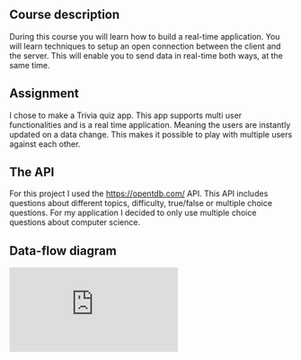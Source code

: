 ## Course description

During this course you will learn how to build a real-time application. You will learn techniques to setup an open connection between the client and the server. This will enable you to send data in real-time both ways, at the same time.


## Assignment

I chose to make a Trivia quiz app. This app supports multi user functionalities and is a real time application. Meaning the users are instantly updated on a data change. This makes it possible to play with multiple users against each other. 

## The API

For this project I used the https://opentdb.com/ API. This API includes questions about different topics, difficulty, true/false or multiple choice questions. For my application I decided to only use multiple choice questions about computer science. 

## Data-flow diagram

![data-diagram.pdf](https://github.com/Joepkl/Portfolio/files/11455490/data-diagram.pdf)





<!-- Here are some hints for your projects Readme.md! -->

<!-- Start out with a title and a description -->

<!-- Add a nice image here at the end of the week, showing off your shiny frontend 📸 -->

<!-- Add a link to your live demo in Github Pages 🌐-->

<!-- replace the code in the /docs folder with your own, so you can showcase your work with GitHub Pages 🌍 -->

<!-- Maybe a table of contents here? 📚 -->

<!-- ☝️ replace this description with a description of your own work -->

<!-- How about a section that describes how to install this project? 🤓 -->

<!-- ...but how does one use this project? What are its features 🤔 -->

<!-- What external data source is featured in your project and what are its properties 🌠 -->

<!-- This would be a good place for your data life cycle ♻️-->

<!-- Maybe a checklist of done stuff and stuff still on your wishlist? ✅ -->

<!-- We all stand on the shoulders of giants, please link all the sources you used in to create this project. -->

<!-- How about a license here? When in doubt use MIT. 📜  -->
